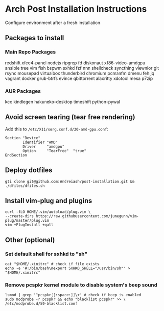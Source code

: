 # Arch Post Installation Instructions

Configure environment after a fresh installation

## Packages to install

### Main Repo Packages

redshift xfce4-panel nodejs ripgrep fd diskonaut xf86-video-amdgpu ansible tree
vim fish bspwm sxhkd fzf nnn shellcheck syncthing viewnior git rsync mousepad
virtualbox thunderbird chromium pcmanfm dmenu feh jq vagrant docker
grub-btrfs evince qbittorrent alacritty xdotool mesa p7zip

### AUR Packages

kcc kindlegen hakuneko-desktop timeshift python-pywal

## Avoid screen tearing (tear free rendering)

Add this to `/etc/X11/xorg.conf.d/20-amd-gpu.conf`:

```
Section "Device"
        Identifier "AMD"
        Driver     "amdgpu"
        Option     "TearFree"  "true"
EndSection
```

## Deploy dotfiles

```
gti clone git@github.com:Andreiash/post-installation.git && ./dfiles/dfiles.sh
```

## Install vim-plug and plugins

```
curl -fLO HOME/.vim/autoload/plug.vim \
--create-dirs https://raw.githubusercontent.com/junegunn/vim-plug/master/plug.vim
vim +PlugInstall +qall
```

## Other (optional)

### Set default shell for sxhkd to "sh"

```
cat "$HOME/.xinitrc" # check if file exists
echo -e '#!/bin/bash\nexport SXHKD_SHELL="/usr/bin/sh"' > "$HOME/.xinitrc"
```

### Remove pcspkr kernel module to disable system's beep sound

```
lsmod | grep '^pcspkr[[:space:]]\+' # check if beep is enabled
sudo modprobe -r pcspkr && echo "blacklist pcspkr" >> \
/etc/modprobe.d/50-blacklist.conf
```
